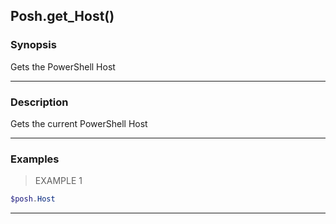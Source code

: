 Posh.get_Host()
---------------




### Synopsis
Gets the PowerShell Host



---


### Description

Gets the current PowerShell Host



---


### Examples
> EXAMPLE 1

```PowerShell
$posh.Host
```


---
